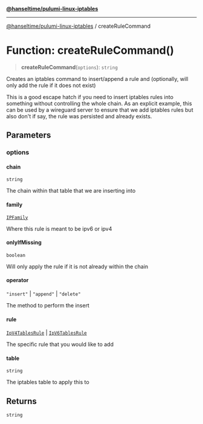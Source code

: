 [**@hanseltime/pulumi-linux-iptables**](../README.md)

***

[@hanseltime/pulumi-linux-iptables](../README.md) / createRuleCommand

# Function: createRuleCommand()

> **createRuleCommand**(`options`): `string`

Creates an iptables command to insert/append a rule and (optionally, will only add the rule if it does not exist)

This is a good escape hatch if you need to insert iptables rules into something without controlling the whole chain.
As an explicit example, this can be used by a wireguard server to ensure that we add iptables rules but also don't
if say, the rule was persisted and already exists.

## Parameters

### options

#### chain

`string`

The chain within that table that we are inserting into

#### family

[`IPFamily`](../type-aliases/IPFamily.md)

Where this rule is meant to be ipv6 or ipv4

#### onlyIfMissing

`boolean`

Will only apply the rule if it is not already within the chain

#### operator

`"insert"` \| `"append"` \| `"delete"`

The method to perform the insert

#### rule

[`IpV4TablesRule`](../interfaces/IpV4TablesRule.md) \| [`IpV6TablesRule`](../interfaces/IpV6TablesRule.md)

The specific rule that you would like to add

#### table

`string`

The iptables table to apply this to

## Returns

`string`
